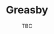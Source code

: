---
title: Greasby
pill: New in 2021
image: greasby.jpg
date: TBC
text: This was a new route for us in 2021, and we loved to see all the new faces. We are looking forward to coming back in 2022.
---